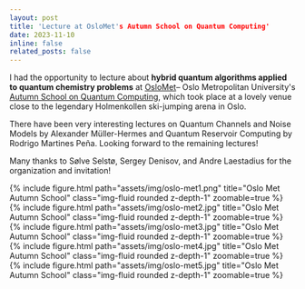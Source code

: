 ```yaml
---
layout: post
title: 'Lecture at OsloMet's Autumn School on Quantum Computing'
date: 2023-11-10
inline: false
related_posts: false
---
```

I had the opportunity to lecture about <b>hybrid quantum algorithms applied to quantum chemistry problems</b> at <a href='https://www.oslomet.no/'>OsloMet</a>– Oslo Metropolitan University's <a href='https://uni.oslomet.no/quantum/upcoming-school-on-quantum-computing/'>Autumn School on Quantum Computing</a>, which took place at a lovely venue close to the legendary Holmenkollen ski-jumping arena in Oslo. 

There have been very interesting lectures on Quantum Channels and Noise Models by Alexander Müller-Hermes and Quantum Reservoir Computing by Rodrigo Martines Peña. Looking forward to the remaining lectures! 

Many thanks to Sølve Selstø, Sergey Denisov, and Andre Laestadius for the organization and invitation!

{% include figure.html path="assets/img/oslo-met1.png" title="Oslo Met Autumn School" class="img-fluid rounded z-depth-1" zoomable=true %} 
{% include figure.html path="assets/img/oslo-met2.jpg" title="Oslo Met Autumn School" class="img-fluid rounded z-depth-1" zoomable=true %} 
{% include figure.html path="assets/img/oslo-met3.jpg" title="Oslo Met Autumn School" class="img-fluid rounded z-depth-1" zoomable=true %} 
{% include figure.html path="assets/img/oslo-met4.jpg" title="Oslo Met Autumn School" class="img-fluid rounded z-depth-1" zoomable=true %} 
{% include figure.html path="assets/img/oslo-met5.jpg" title="Oslo Met Autumn School" class="img-fluid rounded z-depth-1" zoomable=true %} 

